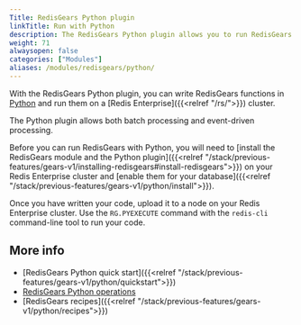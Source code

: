 ```yaml
---
Title: RedisGears Python plugin
linkTitle: Run with Python
description: The RedisGears Python plugin allows you to run RedisGears functions with Python.
weight: 71
alwaysopen: false
categories: ["Modules"]
aliases: /modules/redisgears/python/
---
```


With the RedisGears Python plugin, you can write RedisGears functions in [Python](https://www.python.org/) and run them on a [Redis Enterprise]({{<relref "/rs/">}}) cluster.

The Python plugin allows both batch processing and event-driven processing.

Before you can run RedisGears with Python, you will need to [install the RedisGears module and the Python plugin]({{<relref "/stack/previous-features/gears-v1/installing-redisgears#install-redisgears">}}) on your Redis Enterprise cluster and [enable them for your database]({{<relref "/stack/previous-features/gears-v1/python/install">}}).

Once you have written your code, upload it to a node on your Redis Enterprise cluster. Use the `RG.PYEXECUTE` command with the `redis-cli` command-line tool to run your code.

## More info

- [RedisGears Python quick start]({{<relref "/stack/previous-features/gears-v1/python/quickstart">}})
- [RedisGears Python operations](http://oss.redis.com/redisgears/operations.html)
- [RedisGears recipes]({{<relref "/stack/previous-features/gears-v1/python/recipes">}})
